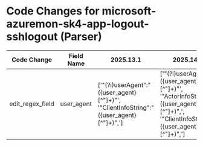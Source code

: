 # Code Changes for microsoft-azuremon-sk4-app-logout-sshlogout (Parser)

| Code Change | Field Name | 2025.13.1 | 2025.14.1 |
|-------------|------------|-----------|------------|
| edit_regex_field | user_agent | ['"(?i)userAgent":"({user_agent}[^"]+)"', '"ClientInfoString":"({user_agent}[^"]+)",'] | ['"(?i)userAgent":"({user_agent}[^"]+)"', '"ActorInfoString":"({user_agent}[^"]+)",', '"ClientInfoString":"({user_agent}[^"]+)",'] |